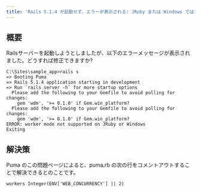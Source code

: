 ```yaml
---
title: 'Rails 5.1.4 が起動せず、エラーが表示される: JRuby または Windows ではワーカー モードがサポートされていません。終了しています'
---
```


## 概要
Railsサーバーを起動しようとしましたが、以下のエラーメッセージが表示されました。どうすれば修正できますか?

```
C:\Sites\sample_app>rails s
=> Booting Puma
=> Rails 5.1.4 application starting in development
=> Run `rails server -h` for more startup options
  Please add the following to your Gemfile to avoid polling for changes:
    gem 'wdm', '>= 0.1.0' if Gem.win_platform?
  Please add the following to your Gemfile to avoid polling for changes:
    gem 'wdm', '>= 0.1.0' if Gem.win_platform?
ERROR: worker mode not supported on JRuby or Windows
Exiting

```
## 解決策
Puma のこの問題ページによると、puma.rb の次の行をコメントアウトすることで解決できるとのことです。

```
workers Integer(ENV['WEB_CONCURRENCY'] || 2)

```

